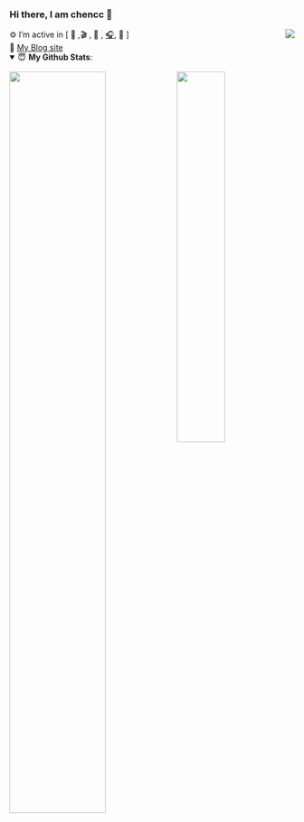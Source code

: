 ### Hi there, I am chencc 👋

<img align="right" src="https://visitor-badge.glitch.me/badge?page_id=jeryqwq" />
⚙️ I’m active in [ <a title="keep parrot"> 🦜 </a>,🎬 , 🎨 , <a title="music" href="https://music.163.com/outchain/player?type=2&id=1831810728&auto=1&height=66" target="_blank">🎧</a>, 🐶 ]
<br/>
👋 <a  target="_blank" href="https://jeryqwq.github.io">My Blog site </a>

<details open>
 <summary> 😇 <b>My Github Stats</b>: </summary>
 <br/>
  <a  title="jeryqwq's Github Stars" >
  <img width="58%" align="top" src="https://github-readme-stats.vercel.app/api?username=jeryqwq&count_private=true&hide=issues&line_height=24" />
 </a>
 <a title="Tops Language">
  <img width="41%" align="top" src="https://github-readme-stats.vercel.app/api/top-langs/?username=jeryqwq&layout=compact" />
 </a>
</details>

